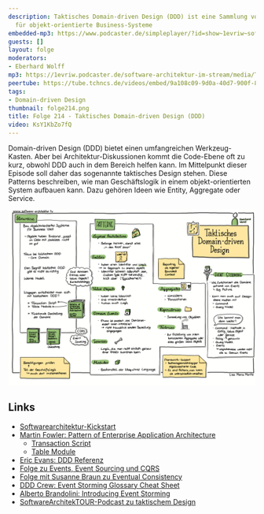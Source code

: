 ```yaml
---
description: Taktisches Domain-driven Design (DDD) ist eine Sammlung von Patterns
  für objekt-orientierte Business-Systeme
embedded-mp3: https://www.podcaster.de/simpleplayer/?id=show~1evriw~software-architektur-im-stream~pod-9beb48cc4a5f3c20c2cfc81481&v=1714740245
guests: []
layout: folge
moderators:
- Eberhard Wolff
mp3: https://1evriw.podcaster.de/software-architektur-im-stream/media/Taktisches_Domain-driven_Design_(DDD).mp3
peertube: https://tube.tchncs.de/videos/embed/9a108c09-9d0a-40d7-900f-80ffa8804545
tags:
- Domain-driven Design
thumbnail: folge214.png
title: Folge 214 - Taktisches Domain-driven Design (DDD)
video: KsY1KbZo7fQ
---
```


Domain-driven Design (DDD) bietet einen umfangreichen
Werkzeug-Kasten. Aber bei Architektur-Diskussionen kommt die
Code-Ebene oft zu kurz, obwohl DDD auch in dem Bereich helfen kann.
Im Mittelpunkt dieser Episode soll daher das sogenannte taktisches Design
stehen. Diese Patterns beschreiben, wie man Geschäftslogik in einem
objekt-orientierten System aufbauen kann. Dazu gehören Ideen wie
Entity, Aggregate oder Service.

![Sketchnotes](/sketchnotes/folge214.jpg)

## Links

* [Softwarearchitektur-Kickstart](https://www.socreatory.com/de/trainings/arch-kickstart)
* [Martin Fowler: Pattern of Enterprise Application Architecture](https://martinfowler.com/eaaCatalog/)
  * [Transaction Script](https://martinfowler.com/eaaCatalog/transactionScript.html)
  * [Table Module](https://martinfowler.com/eaaCatalog/tableModule.html)
* [Eric Evans: DDD Referenz](https://ddd-referenz.de/)
* [Folge zu Events, Event Sourcing und CQRS](/2022/04/22/folge116.html)
* [Folge mit Susanne Braun zu Eventual Consistency](/2021/02/09/folge40.html)
* [DDD Crew: Event Storming Glossary Cheat Sheet](https://github.com/ddd-crew/eventstorming-glossary-cheat-sheet)
* [Alberto Brandolini: Introducing Event Storming](https://leanpub.com/introducing_eventstorming)
* [SoftwareArchitekTOUR-Podcast zu taktischem Design](https://www.heise.de/blog/Episode-68-Domain-Driven-Design-DDD-Episode-4-4652298.html)

